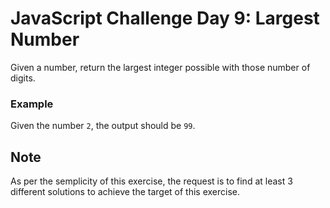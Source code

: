 # JavaScript Challenge Day 9: Largest Number

Given a number, return the largest integer possible with those number of digits.

### Example

Given the number `2`, the output should be `99`.

## Note

As per the semplicity of this exercise, the request is to find at least 3 different solutions to achieve the target of this exercise.
